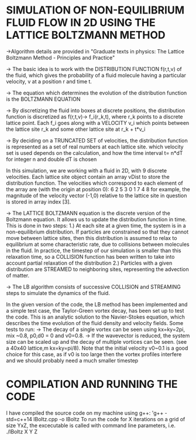 # SIMULATION OF NON-EQUILIBRIUM FLUID FLOW IN 2D USING THE LATTICE BOLTZMANN METHOD

->Algorithm details are provided in "Graduate texts in physics: The Lattice Boltzmann Method - Principles and Practice"

-> The basic idea is to work with the DISTRIBUTION FUNCTION f(r,t,v) of the fluid, which gives the probability of a fluid
molecule having a particular velocity, v at a position r and time t.

-> The equation which determines the evolution of the distribution function is the BOLTZMANN EQUATION

-> By discretizing the fluid into boxes at discrete positions, the distribution function is discretized as
    f(r,t,v)-> f_i(r_k,t), where r_k points to a discrete lattice point. Each f_i goes along with a VELOCITY v_i
    which points between the lattice site r_k and some other lattice site at r_k + t*v_i

-> By deciding on a TRUNCATED SET of velocities, the distribution function is represented as a set of real numbers at each lattice site.
    which velocity set is used depends on the calculation, and how the time interval t= n*dT for integer n and double dT is chosen

In this simulation, we are working with a fluid in 2D, with 9 discrete velocities. Each lattice site object contain an array vDist to store
the distribution function. The velocities which correspond to each element of the array are (with the origin at position 0):
        6 2 5
        3 0 1
        7 4 8
for example, the magnitude of the velocity vector (-1,0) relative to the lattice site in question is stored in array index [3].

-> The LATTICE BOLTZMANN equation is the discrete version of the Boltzmann equation. It allows us to update the distribution
function in time. This is done in two steps:
1.) At each site at a given time, the system is in a non-equilibrium distribution. If particles are constrained so that
they cannot move between lattice sites, then this distribution is assumed to relax to equilibrium at some characteristic
rate, due to collisions between molecules in the fluid. In practice, the timestep of our simulation is smaller than this
relaxation time, so a COLLISION function has been written to take into account partial relaxation of the distribution
2.) Particles with a given distribution are STREAMED to neighboring sites, representing the advection of matter.

-> The LB algorithm consists of successive COLLISION and STREAMING steps to simulate the dynamics of the fluid.

In the given version of the code, the LB method has been implemented and a simple test case, the Taylor-Green vortex decay,
has been set up to test the code. This is an analytic solution to the Navier-Stokes equation, which describes the time evolution
of the fluid density and velocity fields. 
Some tests to run:
-> The decay of a single vortex can be seen using kx=ky=2pi, mix ~0.8, p0,d0 = 0 and v0=0.8. 
-> If the wavevector is reduced, the system size can be scaled up and the decay of multiple vortices can be seen.
    (see a 40x40 lattice,m kx=ky=pi/8). Note that the initial velocity v0~0.1 is a good choice for this case, as 
    if v0 is too large then the vortex profiles interfere and we should probably need a much smaller timestep

# COMPILATION AND RUNNING THE CODE
I have compiled the source code on my machine using g++: 'g++ -std=c++14 lBoltz.cpp -o lBoltz
To run the code for X iterations on a grid of size YxZ, the excecutable is called with command line parameters, i.e. ./lBoltz X Y Z
